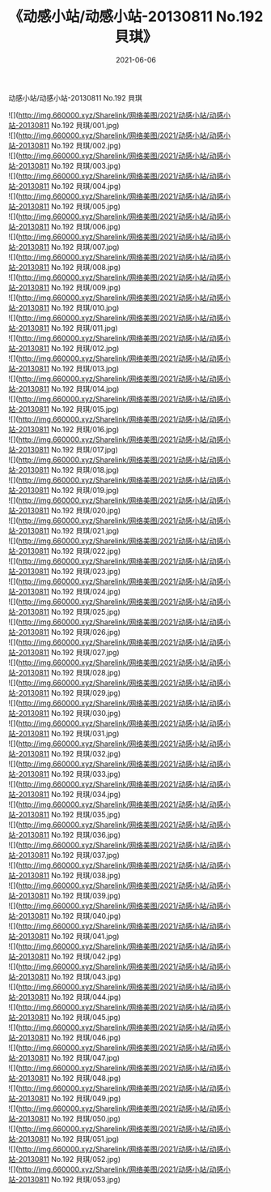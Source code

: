 ﻿---
layout: post
title:  《动感小站/动感小站-20130811 No.192 貝琪》
date:   2021-06-06
img: http://img.660000.xyz/Sharelink/网络美图/2021/动感小站/动感小站-20130811 No.192 貝琪/000.jpg
categories: [美女, 清纯, 唯美]
---

动感小站/动感小站-20130811 No.192 貝琪

 ![](http://img.660000.xyz/Sharelink/网络美图/2021/动感小站/动感小站-20130811 No.192 貝琪/001.jpg) <br>![](http://img.660000.xyz/Sharelink/网络美图/2021/动感小站/动感小站-20130811 No.192 貝琪/002.jpg) <br>![](http://img.660000.xyz/Sharelink/网络美图/2021/动感小站/动感小站-20130811 No.192 貝琪/003.jpg) <br>![](http://img.660000.xyz/Sharelink/网络美图/2021/动感小站/动感小站-20130811 No.192 貝琪/004.jpg) <br>![](http://img.660000.xyz/Sharelink/网络美图/2021/动感小站/动感小站-20130811 No.192 貝琪/005.jpg) <br>![](http://img.660000.xyz/Sharelink/网络美图/2021/动感小站/动感小站-20130811 No.192 貝琪/006.jpg) <br>![](http://img.660000.xyz/Sharelink/网络美图/2021/动感小站/动感小站-20130811 No.192 貝琪/007.jpg) <br>![](http://img.660000.xyz/Sharelink/网络美图/2021/动感小站/动感小站-20130811 No.192 貝琪/008.jpg) <br>![](http://img.660000.xyz/Sharelink/网络美图/2021/动感小站/动感小站-20130811 No.192 貝琪/009.jpg) <br>![](http://img.660000.xyz/Sharelink/网络美图/2021/动感小站/动感小站-20130811 No.192 貝琪/010.jpg) <br>![](http://img.660000.xyz/Sharelink/网络美图/2021/动感小站/动感小站-20130811 No.192 貝琪/011.jpg) <br>![](http://img.660000.xyz/Sharelink/网络美图/2021/动感小站/动感小站-20130811 No.192 貝琪/012.jpg) <br>![](http://img.660000.xyz/Sharelink/网络美图/2021/动感小站/动感小站-20130811 No.192 貝琪/013.jpg) <br>![](http://img.660000.xyz/Sharelink/网络美图/2021/动感小站/动感小站-20130811 No.192 貝琪/014.jpg) <br>![](http://img.660000.xyz/Sharelink/网络美图/2021/动感小站/动感小站-20130811 No.192 貝琪/015.jpg) <br>![](http://img.660000.xyz/Sharelink/网络美图/2021/动感小站/动感小站-20130811 No.192 貝琪/016.jpg) <br>![](http://img.660000.xyz/Sharelink/网络美图/2021/动感小站/动感小站-20130811 No.192 貝琪/017.jpg) <br>![](http://img.660000.xyz/Sharelink/网络美图/2021/动感小站/动感小站-20130811 No.192 貝琪/018.jpg) <br>![](http://img.660000.xyz/Sharelink/网络美图/2021/动感小站/动感小站-20130811 No.192 貝琪/019.jpg) <br>![](http://img.660000.xyz/Sharelink/网络美图/2021/动感小站/动感小站-20130811 No.192 貝琪/020.jpg) <br>![](http://img.660000.xyz/Sharelink/网络美图/2021/动感小站/动感小站-20130811 No.192 貝琪/021.jpg) <br>![](http://img.660000.xyz/Sharelink/网络美图/2021/动感小站/动感小站-20130811 No.192 貝琪/022.jpg) <br>![](http://img.660000.xyz/Sharelink/网络美图/2021/动感小站/动感小站-20130811 No.192 貝琪/023.jpg) <br>![](http://img.660000.xyz/Sharelink/网络美图/2021/动感小站/动感小站-20130811 No.192 貝琪/024.jpg) <br>![](http://img.660000.xyz/Sharelink/网络美图/2021/动感小站/动感小站-20130811 No.192 貝琪/025.jpg) <br>![](http://img.660000.xyz/Sharelink/网络美图/2021/动感小站/动感小站-20130811 No.192 貝琪/026.jpg) <br>![](http://img.660000.xyz/Sharelink/网络美图/2021/动感小站/动感小站-20130811 No.192 貝琪/027.jpg) <br>![](http://img.660000.xyz/Sharelink/网络美图/2021/动感小站/动感小站-20130811 No.192 貝琪/028.jpg) <br>![](http://img.660000.xyz/Sharelink/网络美图/2021/动感小站/动感小站-20130811 No.192 貝琪/029.jpg) <br>![](http://img.660000.xyz/Sharelink/网络美图/2021/动感小站/动感小站-20130811 No.192 貝琪/030.jpg) <br>![](http://img.660000.xyz/Sharelink/网络美图/2021/动感小站/动感小站-20130811 No.192 貝琪/031.jpg) <br>![](http://img.660000.xyz/Sharelink/网络美图/2021/动感小站/动感小站-20130811 No.192 貝琪/032.jpg) <br>![](http://img.660000.xyz/Sharelink/网络美图/2021/动感小站/动感小站-20130811 No.192 貝琪/033.jpg) <br>![](http://img.660000.xyz/Sharelink/网络美图/2021/动感小站/动感小站-20130811 No.192 貝琪/034.jpg) <br>![](http://img.660000.xyz/Sharelink/网络美图/2021/动感小站/动感小站-20130811 No.192 貝琪/035.jpg) <br>![](http://img.660000.xyz/Sharelink/网络美图/2021/动感小站/动感小站-20130811 No.192 貝琪/036.jpg) <br>![](http://img.660000.xyz/Sharelink/网络美图/2021/动感小站/动感小站-20130811 No.192 貝琪/037.jpg) <br>![](http://img.660000.xyz/Sharelink/网络美图/2021/动感小站/动感小站-20130811 No.192 貝琪/038.jpg) <br>![](http://img.660000.xyz/Sharelink/网络美图/2021/动感小站/动感小站-20130811 No.192 貝琪/039.jpg) <br>![](http://img.660000.xyz/Sharelink/网络美图/2021/动感小站/动感小站-20130811 No.192 貝琪/040.jpg) <br>![](http://img.660000.xyz/Sharelink/网络美图/2021/动感小站/动感小站-20130811 No.192 貝琪/041.jpg) <br>![](http://img.660000.xyz/Sharelink/网络美图/2021/动感小站/动感小站-20130811 No.192 貝琪/042.jpg) <br>![](http://img.660000.xyz/Sharelink/网络美图/2021/动感小站/动感小站-20130811 No.192 貝琪/043.jpg) <br>![](http://img.660000.xyz/Sharelink/网络美图/2021/动感小站/动感小站-20130811 No.192 貝琪/044.jpg) <br>![](http://img.660000.xyz/Sharelink/网络美图/2021/动感小站/动感小站-20130811 No.192 貝琪/045.jpg) <br>![](http://img.660000.xyz/Sharelink/网络美图/2021/动感小站/动感小站-20130811 No.192 貝琪/046.jpg) <br>![](http://img.660000.xyz/Sharelink/网络美图/2021/动感小站/动感小站-20130811 No.192 貝琪/047.jpg) <br>![](http://img.660000.xyz/Sharelink/网络美图/2021/动感小站/动感小站-20130811 No.192 貝琪/048.jpg) <br>![](http://img.660000.xyz/Sharelink/网络美图/2021/动感小站/动感小站-20130811 No.192 貝琪/049.jpg) <br>![](http://img.660000.xyz/Sharelink/网络美图/2021/动感小站/动感小站-20130811 No.192 貝琪/050.jpg) <br>![](http://img.660000.xyz/Sharelink/网络美图/2021/动感小站/动感小站-20130811 No.192 貝琪/051.jpg) <br>![](http://img.660000.xyz/Sharelink/网络美图/2021/动感小站/动感小站-20130811 No.192 貝琪/052.jpg) <br>![](http://img.660000.xyz/Sharelink/网络美图/2021/动感小站/动感小站-20130811 No.192 貝琪/053.jpg) <br>